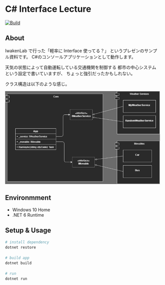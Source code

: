 # C# Interface Lecture

[![Build](https://github.com/drumath2237/CSharp-Interface-Lecture/actions/workflows/dotnet.yml/badge.svg)](https://github.com/drumath2237/CSharp-Interface-Lecture/actions/workflows/dotnet.yml)

## About

IwakenLab で行った「軽率に Interface 使ってる？」
というプレゼンのサンプル資料です。
C#のコンソールアプリケーションとして動作します。

天気の状態によって自動運転している交通機関を制御する
都市の中心システムという設定で書いていますが、
ちょっと強引だったかもしれない。

クラス構造は以下のような感じ。

![img](docs/architecture.drawio.png)

## Environmment

- Windows 10 Home
- .NET 6 Runtime

## Setup & Usage

```bash
# install dependency
dotnet restore

# build app
dotnet build

# run
dotnet run
```
